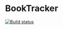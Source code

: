 # BookTracker

[![Build status](https://ci.appveyor.com/api/projects/status/96ujhqqmotf67vyp?svg=true)](https://ci.appveyor.com/project/ricardodemauro/booktracker)
